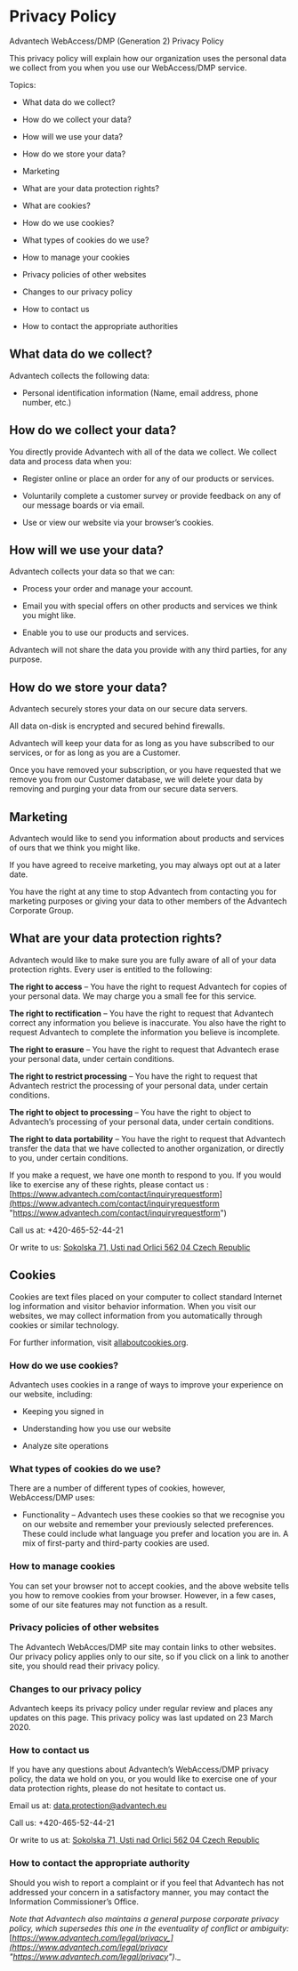 # Privacy Policy

Advantech WebAccess/DMP (Generation 2) Privacy Policy

This privacy policy will explain how our organization uses the personal data we collect from you when you use our WebAccess/DMP service.

Topics:

-   What data do we collect?
    
-   How do we collect your data?
    
-   How will we use your data?
    
-   How do we store your data?
    
-   Marketing
    
-   What are your data protection rights?
    
-   What are cookies?
    
-   How do we use cookies?
    
-   What types of cookies do we use?
    
-   How to manage your cookies
    
-   Privacy policies of other websites
    
-   Changes to our privacy policy
    
-   How to contact us
    
-   How to contact the appropriate authorities
    

## What data do we collect?

Advantech collects the following data:

-   Personal identification information (Name, email address, phone number, etc.)
    

## How do we collect your data?

You directly provide Advantech with all of the data we collect. We collect data and process data when you:

-   Register online or place an order for any of our products or services.
    
-   Voluntarily complete a customer survey or provide feedback on any of our message boards or via email.
    
-   Use or view our website via your browser’s cookies.
    

## How will we use your data?

Advantech collects your data so that we can:

-   Process your order and manage your account.
    
-   Email you with special offers on other products and services we think you might like.
    
-   Enable you to use our products and services.
    

Advantech will not share the data you provide with any third parties, for any purpose.

## How do we store your data?

Advantech securely stores your data on our secure data servers.

All data on-disk is encrypted and secured behind firewalls.

Advantech will keep your data for as long as you have subscribed to our services, or for as long as you are a Customer.

Once you have removed your subscription, or you have requested that we remove you from our Customer database, we will delete your data by removing and purging your data from our secure data servers.

## Marketing

Advantech would like to send you information about products and services of ours that we think you might like.

If you have agreed to receive marketing, you may always opt out at a later date.

You have the right at any time to stop Advantech from contacting you for marketing purposes or giving your data to other members of the Advantech Corporate Group.

## What are your data protection rights?

Advantech would like to make sure you are fully aware of all of your data protection rights. Every user is entitled to the following:

**The right to access** – You have the right to request Advantech for copies of your personal data. We may charge you a small fee for this service.

**The right to rectification** – You have the right to request that Advantech correct any information you believe is inaccurate. You also have the right to request Advantech to complete the information you believe is incomplete.

**The right to erasure** – You have the right to request that Advantech erase your personal data, under certain conditions.

**The right to restrict processing** – You have the right to request that Advantech restrict the processing of your personal data, under certain conditions.

**The right to object to processing** – You have the right to object to Advantech’s processing of your personal data, under certain conditions.

**The right to data portability** – You have the right to request that Advantech transfer the data that we have collected to another organization, or directly to you, under certain conditions.

If you make a request, we have one month to respond to you. If you would like to exercise any of these rights, please contact us : [https://www.advantech.com/contact/inquiryrequestform](https://www.advantech.com/contact/inquiryrequestform "https://www.advantech.com/contact/inquiryrequestform")

Call us at: +420-465-52-44-21

Or write to us: [Sokolska 71, Usti nad Orlici 562 04 Czech Republic](https://www.google.com/maps/?q=+Sokolska%2071,%20Usti%20nad%20Orlici%20562%2004%20Czech%20Republic "https://www.google.com/maps/?q=+Sokolska%2071,%20Usti%20nad%20Orlici%20562%2004%20Czech%20Republic")

## Cookies

Cookies are text files placed on your computer to collect standard Internet log information and visitor behavior information. When you visit our websites, we may collect information from you automatically through cookies or similar technology.

For further information, visit [allaboutcookies.org](http://allaboutcookies.org/ "http://allaboutcookies.org").

### **How do we use cookies?**

Advantech uses cookies in a range of ways to improve your experience on our website, including:

-   Keeping you signed in
    
-   Understanding how you use our website
    
-   Analyze site operations
    

### **What types of cookies do we use?**

There are a number of different types of cookies, however, WebAccess/DMP uses:

-   Functionality – Advantech uses these cookies so that we recognise you on our website and remember your previously selected preferences. These could include what language you prefer and location you are in. A mix of first-party and third-party cookies are used.
    

### **How to manage cookies**

You can set your browser not to accept cookies, and the above website tells you how to remove cookies from your browser. However, in a few cases, some of our site features may not function as a result.

### Privacy policies of other websites

The Advantech WebAcces/DMP site may contain links to other websites. Our privacy policy applies only to our site, so if you click on a link to another site, you should read their privacy policy.

### Changes to our privacy policy

Advantech keeps its privacy policy under regular review and places any updates on this page. This privacy policy was last updated on 23 March 2020.

### How to contact us

If you have any questions about Advantech’s WebAccess/DMP privacy policy, the data we hold on you, or you would like to exercise one of your data protection rights, please do not hesitate to contact us.

Email us at: [data.protection@advantech.eu](mailto:data.protection@advantech.eu "mailto:data.protection@advantech.eu")

Call us: +420-465-52-44-21

Or write to us at: [Sokolska 71, Usti nad Orlici 562 04 Czech Republic](https://www.google.com/maps/?q=+Sokolska%2071,%20Usti%20nad%20Orlici%20562%2004%20Czech%20Republic "https://www.google.com/maps/?q=+Sokolska%2071,%20Usti%20nad%20Orlici%20562%2004%20Czech%20Republic")

### How to contact the appropriate authority

Should you wish to report a complaint or if you feel that Advantech has not addressed your concern in a satisfactory manner, you may contact the Information Commissioner’s Office.

_Note that Advantech also maintains a general purpose corporate privacy policy, which supersedes this one in the eventuality of conflict or ambiguity:_ [_https://www.advantech.com/legal/privacy_](https://www.advantech.com/legal/privacy "https://www.advantech.com/legal/privacy")_._
